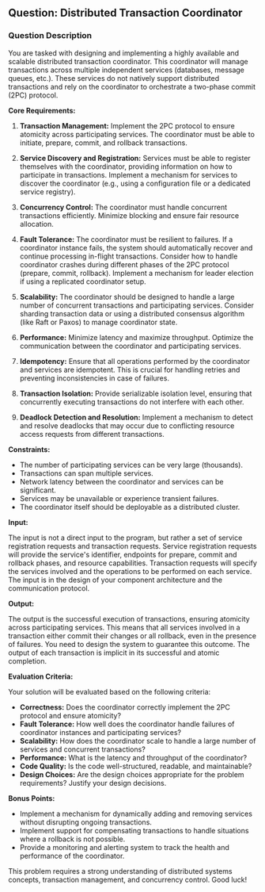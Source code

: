 ## Question: Distributed Transaction Coordinator

### Question Description

You are tasked with designing and implementing a highly available and scalable distributed transaction coordinator. This coordinator will manage transactions across multiple independent services (databases, message queues, etc.). These services do not natively support distributed transactions and rely on the coordinator to orchestrate a two-phase commit (2PC) protocol.

**Core Requirements:**

1.  **Transaction Management:** Implement the 2PC protocol to ensure atomicity across participating services. The coordinator must be able to initiate, prepare, commit, and rollback transactions.

2.  **Service Discovery and Registration:** Services must be able to register themselves with the coordinator, providing information on how to participate in transactions. Implement a mechanism for services to discover the coordinator (e.g., using a configuration file or a dedicated service registry).

3.  **Concurrency Control:** The coordinator must handle concurrent transactions efficiently. Minimize blocking and ensure fair resource allocation.

4.  **Fault Tolerance:** The coordinator must be resilient to failures. If a coordinator instance fails, the system should automatically recover and continue processing in-flight transactions. Consider how to handle coordinator crashes during different phases of the 2PC protocol (prepare, commit, rollback). Implement a mechanism for leader election if using a replicated coordinator setup.

5.  **Scalability:** The coordinator should be designed to handle a large number of concurrent transactions and participating services. Consider sharding transaction data or using a distributed consensus algorithm (like Raft or Paxos) to manage coordinator state.

6.  **Performance:** Minimize latency and maximize throughput. Optimize the communication between the coordinator and participating services.

7.  **Idempotency:** Ensure that all operations performed by the coordinator and services are idempotent. This is crucial for handling retries and preventing inconsistencies in case of failures.

8.  **Transaction Isolation:** Provide serializable isolation level, ensuring that concurrently executing transactions do not interfere with each other.

9.  **Deadlock Detection and Resolution:** Implement a mechanism to detect and resolve deadlocks that may occur due to conflicting resource access requests from different transactions.

**Constraints:**

*   The number of participating services can be very large (thousands).
*   Transactions can span multiple services.
*   Network latency between the coordinator and services can be significant.
*   Services may be unavailable or experience transient failures.
*   The coordinator itself should be deployable as a distributed cluster.

**Input:**

The input is not a direct input to the program, but rather a set of service registration requests and transaction requests. Service registration requests will provide the service's identifier, endpoints for prepare, commit and rollback phases, and resource capabilities. Transaction requests will specify the services involved and the operations to be performed on each service.
The input is in the design of your component architecture and the communication protocol.

**Output:**

The output is the successful execution of transactions, ensuring atomicity across participating services. This means that all services involved in a transaction either commit their changes or all rollback, even in the presence of failures. You need to design the system to guarantee this outcome. The output of each transaction is implicit in its successful and atomic completion.

**Evaluation Criteria:**

Your solution will be evaluated based on the following criteria:

*   **Correctness:** Does the coordinator correctly implement the 2PC protocol and ensure atomicity?
*   **Fault Tolerance:** How well does the coordinator handle failures of coordinator instances and participating services?
*   **Scalability:** How does the coordinator scale to handle a large number of services and concurrent transactions?
*   **Performance:** What is the latency and throughput of the coordinator?
*   **Code Quality:** Is the code well-structured, readable, and maintainable?
*   **Design Choices:** Are the design choices appropriate for the problem requirements? Justify your design decisions.

**Bonus Points:**

*   Implement a mechanism for dynamically adding and removing services without disrupting ongoing transactions.
*   Implement support for compensating transactions to handle situations where a rollback is not possible.
*   Provide a monitoring and alerting system to track the health and performance of the coordinator.

This problem requires a strong understanding of distributed systems concepts, transaction management, and concurrency control. Good luck!
